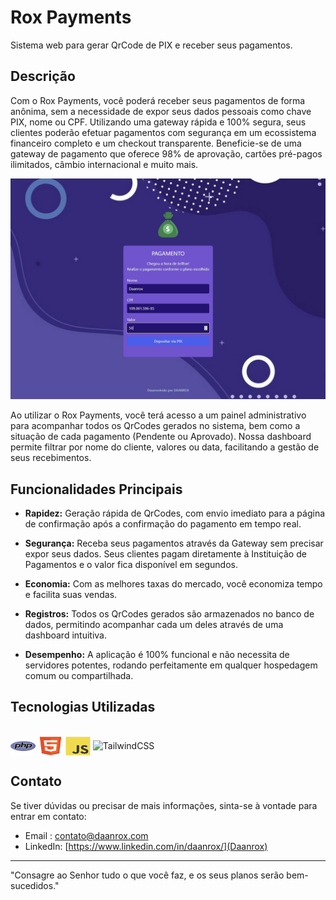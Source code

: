 # Rox Payments
Sistema web para gerar QrCode de PIX e receber seus pagamentos.

## Descrição
Com o Rox Payments, você poderá receber seus pagamentos de forma anônima, sem a necessidade de expor seus dados pessoais como chave PIX, nome ou CPF. Utilizando uma gateway rápida e 100% segura, seus clientes poderão efetuar pagamentos com segurança em um ecossistema financeiro completo e um checkout transparente. Beneficie-se de uma gateway de pagamento que oferece 98% de aprovação, cartões pré-pagos ilimitados, câmbio internacional e muito mais.

![Rox Payments Example](/front_gif.gif)

Ao utilizar o Rox Payments, você terá acesso a um painel administrativo para acompanhar todos os QrCodes gerados no sistema, bem como a situação de cada pagamento (Pendente ou Aprovado). Nossa dashboard permite filtrar por nome do cliente, valores ou data, facilitando a gestão de seus recebimentos.

## Funcionalidades Principais

- **Rapidez:** Geração rápida de QrCodes, com envio imediato para a página de confirmação após a confirmação do pagamento em tempo real.

- **Segurança:** Receba seus pagamentos através da Gateway sem precisar expor seus dados. Seus clientes pagam diretamente à Instituição de Pagamentos e o valor fica disponível em segundos.

- **Economia:** Com as melhores taxas do mercado, você economiza tempo e facilita suas vendas.

- **Registros:** Todos os QrCodes gerados são armazenados no banco de dados, permitindo acompanhar cada um deles através de uma dashboard intuitiva.

- **Desempenho:** A aplicação é 100% funcional e não necessita de servidores potentes, rodando perfeitamente em qualquer hospedagem comum ou compartilhada.


## Tecnologias Utilizadas

<div style="display: inline_block"><br>
  <img align="center" alt="PHP" height="30" width="40" src="https://raw.githubusercontent.com/devicons/devicon/master/icons/php/php-original.svg">
  <img align="center" alt="HTML5" height="30" width="40" src="https://raw.githubusercontent.com/devicons/devicon/master/icons/html5/html5-original.svg">
  <img align="center" alt="JavaScript" height="30" width="40" src="https://raw.githubusercontent.com/devicons/devicon/master/icons/javascript/javascript-original.svg">
  <img align="center" alt="TailwindCSS" height="30" width="40" src="https://v1.tailwindcss.com/_next/static/media/tailwind-ui-logo-on-dark.e075f076d1193a2062dc60571c75a1d2.svg">
</div>



## Contato
Se tiver dúvidas ou precisar de mais informações, sinta-se à vontade para entrar em contato:
- Email : [contato@daanrox.com](mailto:contato@daanrox.com)
- LinkedIn: [https://www.linkedin.com/in/daanrox/](Daanrox)

--- 

"Consagre ao Senhor tudo o que você faz, e os seus planos serão bem-sucedidos."
